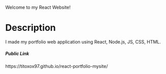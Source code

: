 Welcome to my React Website!

<h1>Description</h1>

I made my portfolio web application using React, Node.js, JS, CSS, HTML. 

<h5>Public Link</h5>
https://titoxox97.github.io/react-portfolio-mysite/